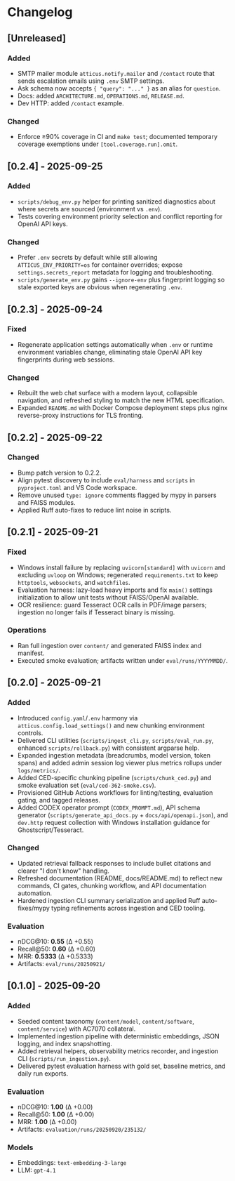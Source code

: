 # Changelog

## [Unreleased]

### Added

- SMTP mailer module `atticus.notify.mailer` and `/contact` route that sends escalation emails using `.env` SMTP settings.
- Ask schema now accepts `{ "query": "..." }` as an alias for `question`.
- Docs: added `ARCHITECTURE.md`, `OPERATIONS.md`, `RELEASE.md`.
- Dev HTTP: added `/contact` example.

### Changed

- Enforce ≥90% coverage in CI and `make test`; documented temporary coverage exemptions under `[tool.coverage.run].omit`.

## [0.2.4] - 2025-09-25

### Added

- `scripts/debug_env.py` helper for printing sanitized diagnostics about where secrets are sourced (environment vs `.env`).
- Tests covering environment priority selection and conflict reporting for OpenAI API keys.

### Changed

- Prefer `.env` secrets by default while still allowing `ATTICUS_ENV_PRIORITY=os` for container overrides; expose `settings.secrets_report` metadata for logging and troubleshooting.
- `scripts/generate_env.py` gains `--ignore-env` plus fingerprint logging so stale exported keys are obvious when regenerating `.env`.

## [0.2.3] - 2025-09-24

### Fixed

- Regenerate application settings automatically when `.env` or runtime environment variables change, eliminating stale OpenAI API
  key fingerprints during web sessions.

### Changed

- Rebuilt the web chat surface with a modern layout, collapsible navigation, and refreshed styling to match the new HTML
  specification.
- Expanded `README.md` with Docker Compose deployment steps plus nginx reverse-proxy instructions for TLS fronting.

## [0.2.2] - 2025-09-22

### Changed

- Bump patch version to 0.2.2.
- Align pytest discovery to include `eval/harness` and `scripts` in `pyproject.toml` and VS Code workspace.
- Remove unused `type: ignore` comments flagged by mypy in parsers and FAISS modules.
- Applied Ruff auto-fixes to reduce lint noise in scripts.

## [0.2.1] - 2025-09-21

### Fixed

- Windows install failure by replacing `uvicorn[standard]` with `uvicorn` and excluding `uvloop` on Windows; regenerated `requirements.txt` to keep `httptools`, `websockets`, and `watchfiles`.
- Evaluation harness: lazy-load heavy imports and fix `main()` settings initialization to allow unit tests without FAISS/OpenAI available.
- OCR resilience: guard Tesseract OCR calls in PDF/image parsers; ingestion no longer fails if Tesseract binary is missing.

### Operations

- Ran full ingestion over `content/` and generated FAISS index and manifest.
- Executed smoke evaluation; artifacts written under `eval/runs/YYYYMMDD/`.

## [0.2.0] - 2025-09-21

### Added

- Introduced `config.yaml`/`.env` harmony via `atticus.config.load_settings()` and new chunking environment controls.
- Delivered CLI utilities (`scripts/ingest_cli.py`, `scripts/eval_run.py`, enhanced `scripts/rollback.py`) with consistent argparse help.
- Expanded ingestion metadata (breadcrumbs, model version, token spans) and added admin session log viewer plus metrics rollups under `logs/metrics/`.
- Added CED-specific chunking pipeline (`scripts/chunk_ced.py`) and smoke evaluation set (`eval/ced-362-smoke.csv`).
- Provisioned GitHub Actions workflows for linting/testing, evaluation gating, and tagged releases.
- Added CODEX operator prompt (`CODEX_PROMPT.md`), API schema generator (`scripts/generate_api_docs.py` + `docs/api/openapi.json`), and `dev.http` request collection with Windows installation guidance for Ghostscript/Tesseract.

### Changed

- Updated retrieval fallback responses to include bullet citations and clearer "I don't know" handling.
- Refreshed documentation (README, docs/README.md) to reflect new commands, CI gates, chunking workflow, and API documentation automation.
- Hardened ingestion CLI summary serialization and applied Ruff auto-fixes/mypy typing refinements across ingestion and CED tooling.

### Evaluation

- nDCG@10: **0.55** (Δ +0.55)
- Recall@50: **0.60** (Δ +0.60)
- MRR: **0.5333** (Δ +0.5333)
- Artifacts: `eval/runs/20250921/`

## [0.1.0] - 2025-09-20

### Added

- Seeded content taxonomy (`content/model`, `content/software`, `content/service`) with AC7070 collateral.
- Implemented ingestion pipeline with deterministic embeddings, JSON logging, and index snapshotting.
- Added retrieval helpers, observability metrics recorder, and ingestion CLI (`scripts/run_ingestion.py`).
- Delivered pytest evaluation harness with gold set, baseline metrics, and daily run exports.

### Evaluation

- nDCG@10: **1.00** (Δ +0.00)
- Recall@50: **1.00** (Δ +0.00)
- MRR: **1.00** (Δ +0.00)
- Artifacts: `evaluation/runs/20250920/235132/`

### Models

- Embeddings: `text-embedding-3-large`
- LLM: `gpt-4.1`
